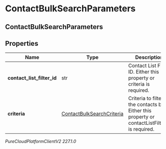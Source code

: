 # ContactBulkSearchParameters

## ContactBulkSearchParameters

## Properties

|Name | Type | Description | Notes|
|------------ | ------------- | ------------- | -------------|
| **contact_list_filter_id** | str | Contact List Filter ID. Either this property or criteria is required. | [optional] |
| **criteria** | [ContactBulkSearchCriteria](ContactBulkSearchCriteria) | Criteria to filter the contacts by. Either this property or contactListFilterId is required. | [optional] |



_PureCloudPlatformClientV2 227.1.0_
